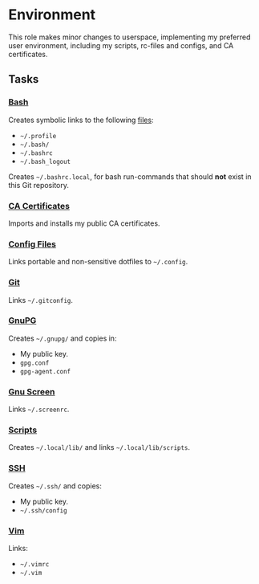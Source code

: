 # Environment

This role makes minor changes to userspace, implementing my preferred user
environment, including my scripts, rc-files and configs, and CA certificates.

## Tasks

### [Bash](./tasks/bash.yml)

Creates symbolic links to the following [files](./files/):

* `~/.profile`
* `~/.bash/`
* `~/.bashrc`
* `~/.bash_logout`

Creates `~/.bashrc.local`, for bash run-commands that should **not** exist in
this Git repository.

### [CA Certificates](./tasks/ca_certificates.yml)

Imports and installs my public CA certificates.

### [Config Files](./tasks/dotfiles.yml)

Links portable and non-sensitive dotfiles to `~/.config`.

### [Git](./tasks/git.yml)

Links `~/.gitconfig`.

### [GnuPG](./tasks/gnupg.yml)

Creates `~/.gnupg/` and copies in:

* My public key.
* `gpg.conf`
* `gpg-agent.conf`

### [Gnu Screen](./tasks/screen.yml)

Links `~/.screenrc`.

### [Scripts](./tasks/script_dir.yml)

Creates `~/.local/lib/` and links `~/.local/lib/scripts`.

### [SSH](./tasks/ssh.yml)

Creates `~/.ssh/` and copies:

* My public key.
* `~/.ssh/config`

### [Vim](./tasks/vim.yml)

Links:

* `~/.vimrc`
* `~/.vim`
